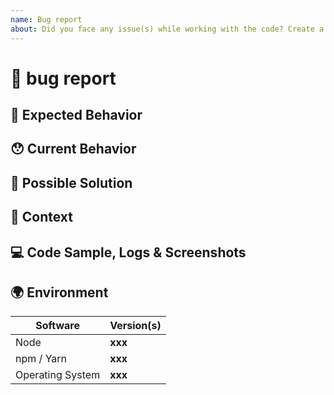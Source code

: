 ```yaml
---
name: Bug report
about: Did you face any issue(s) while working with the code? Create a report and help us improve the project.
---
```


<!---
Thank you for taking the interested in the project and for using Issue Tracker - it really helps me (and other contributors) prioritize and manage open issues more easily!
Before opening a new issue, please read the following:

 * Search for open/closed issues prior to opening a new one, as there might be an issue already opened (or closed, with a PR accepted/rejected) for the issue you're facing,
 * Please try to be as descriptive as possible and try to fill as much as information about the issue you're facing,
 * Be patient - it might take some time, before replying to your issue (or even having the fix ready).
-->

# 🐛 bug report
<!---
Provide a general summary of the issue here.
Try to be as descriptive as possible, as it will help us track the issue more easily.
-->

## 🤔 Expected Behavior

<!---
You faced an issue and we don't want that!
Please describe the expected behavior and help us understand the issue you're facing.
-->

## 😯 Current Behavior

<!---
Describe to us what happens and how does it conflict with the expected behavior.
If you are seeing any error(s), please include the full stack trace, error message and any screenshots of the logs (if applicable).
-->

## 💁 Possible Solution

<!---
Not obligatory, but do feel free to suggest a fix for the problem or give a brief explanation why you think the issue is present on the first place.
Feeling adventurous? Why not provide a code sample / MR with the solution yourself?! 🙂
-->

## 🔦 Context

<!---
Not obligatory, but how has this issue affected you? What are you trying to accomplish?
Do you think we should prioritize this issue over the others?
-->

## 💻 Code Sample, Logs & Screenshots

<!--
Not obligatory, but could you please provide a code repository, gist, code snippet or sample files to reproduce the issue?
It will certainly help us trace the problem more easily.
-->

## 🌍 Environment

<!---
Include as many relevant details about the environment you experienced the bug in.
-->

| Software         | Version(s)  |
| ---------------- | ----------- |
| Node             |   **xxx**   |
| npm / Yarn       |   **xxx**   |
| Operating System |   **xxx**   |

